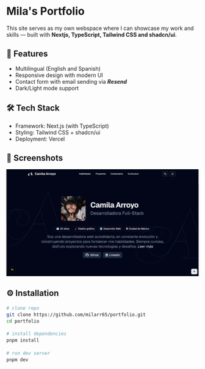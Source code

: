 # Mila's Portfolio

This site serves as my own webspace where I can showcase my work and skills — built with **Nextjs, TypeScript, Tailwind CSS and shadcn/ui**.

## 🚀 Features

- Multilingual (English and Spanish)
- Responsive design with modern UI
- Contact form with email sending via **_Resend_**
- Dark/Light mode support

## 🛠️ Tech Stack

- Framework: Next.js (with TypeScript)
- Styling: Tailwind CSS + shadcn/ui
- Deployment: Vercel

## 📸 Screenshots

![Portfolio Screenshot](public/projects/portfolio.png)

## ⚙️ Installation

```bash
# clone repo
git clone https://github.com/milarr65/portfolio.git
cd portfolio

# install dependencies
pnpm install

# run dev server
pnpm dev
```
